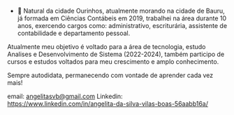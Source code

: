 - 👋  Natural da cidade Ourinhos, atualmente morando na cidade de Bauru, já formada em Ciências Contábeis em 2019, 
trabalhei na área durante 10 anos, exercendo cargos como: administrativo, escriturária, assistente de contabilidade e departamento pessoal.

Atualmente meu objetivo é voltado para a área de tecnologia, estudo Analises e Desenvolvimento de Sistema (2022-2024), 
também participo de cursos e estudos voltados para meu crescimento e amplo conhecimento.

Sempre autodidata, permanecendo com vontade de aprender cada vez mais!

email: angelitasvb@gmail.com
Linkedin: <https://www.linkedin.com/in/angelita-da-silva-vilas-boas-56aabb16a/>

<!---
AngelitaSVB/AngelitaSVB is a ✨ special ✨ repository because its `README.md` (this file) appears on your GitHub profile.
You can click the Preview link to take a look at your changes.
--->
